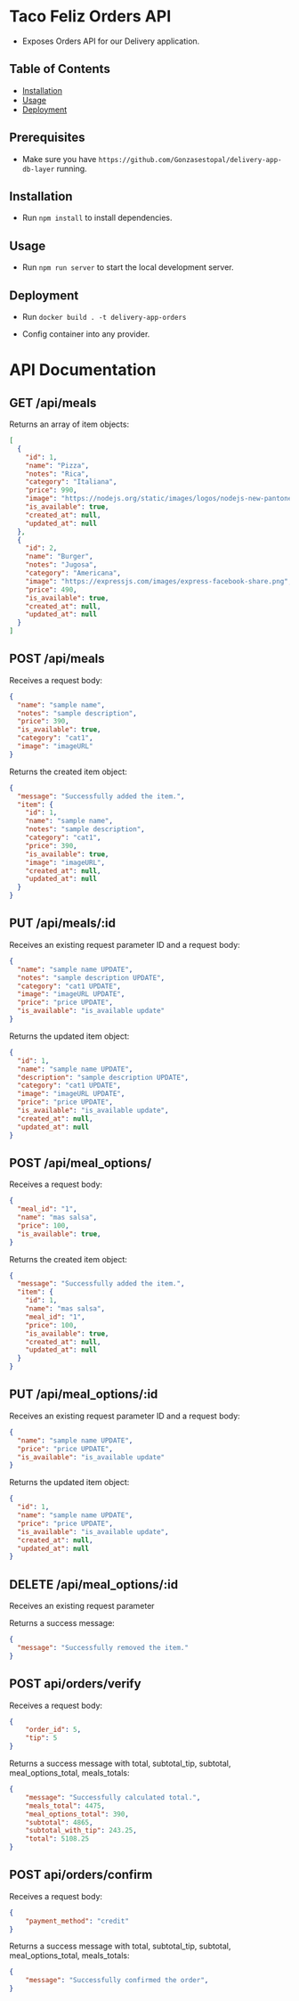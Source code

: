 # Taco Feliz Orders API

- Exposes Orders API for our Delivery application.

## Table of Contents

- [Installation](#installation)
- [Usage](#usage)
- [Deployment](#deployment)

## Prerequisites

  - Make sure you have `https://github.com/Gonzasestopal/delivery-app-db-layer` running.

## Installation

- Run `npm install` to install dependencies.

## Usage

- Run `npm run server` to start the local development server.

## Deployment

- Run `docker build . -t delivery-app-orders`

- Config container into any provider.

# API Documentation

## GET  /api/meals

Returns an array of item objects:
```json
[
  {
    "id": 1,
    "name": "Pizza",
    "notes": "Rica",
    "category": "Italiana",
    "price": 990,
    "image": "https://nodejs.org/static/images/logos/nodejs-new-pantone-black.png",
    "is_available": true,
    "created_at": null,
    "updated_at": null
  },
  {
    "id": 2,
    "name": "Burger",
    "notes": "Jugosa",
    "category": "Americana",
    "image": "https://expressjs.com/images/express-facebook-share.png",
    "price": 490,
    "is_available": true,
    "created_at": null,
    "updated_at": null
  }
]
```

## POST  /api/meals

Receives a request body:
```json
{
  "name": "sample name",
  "notes": "sample description",
  "price": 390,
  "is_available": true,
  "category": "cat1",
  "image": "imageURL"
}
```

Returns the created item object:
```json
{
  "message": "Successfully added the item.",
  "item": {
    "id": 1,
    "name": "sample name",
    "notes": "sample description",
    "category": "cat1",
    "price": 390,
    "is_available": true,
    "image": "imageURL",
    "created_at": null,
    "updated_at": null
  }
}
```

## PUT  /api/meals/:id

Receives an existing request parameter ID and a request body:
```json
{
  "name": "sample name UPDATE",
  "notes": "sample description UPDATE",
  "category": "cat1 UPDATE",
  "image": "imageURL UPDATE",
  "price": "price UPDATE",
  "is_available": "is_available update"
}
```

Returns the updated item object:
```json
{
  "id": 1,
  "name": "sample name UPDATE",
  "description": "sample description UPDATE",
  "category": "cat1 UPDATE",
  "image": "imageURL UPDATE",
  "price": "price UPDATE",
  "is_available": "is_available update",
  "created_at": null,
  "updated_at": null
}
```

## POST  /api/meal_options/

Receives a request body:
```json
{
  "meal_id": "1",
  "name": "mas salsa",
  "price": 100,
  "is_available": true,
}
```

Returns the created item object:
```json
{
  "message": "Successfully added the item.",
  "item": {
    "id": 1,
    "name": "mas salsa",
    "meal_id": "1",
    "price": 100,
    "is_available": true,
    "created_at": null,
    "updated_at": null
  }
}
```

## PUT  /api/meal_options/:id

Receives an existing request parameter ID and a request body:
```json
{
  "name": "sample name UPDATE",
  "price": "price UPDATE",
  "is_available": "is_available update"
}
```

Returns the updated item object:
```json
{
  "id": 1,
  "name": "sample name UPDATE",
  "price": "price UPDATE",
  "is_available": "is_available update",
  "created_at": null,
  "updated_at": null
}
```

## DELETE  /api/meal_options/:id

Receives an existing request parameter

Returns a success message:
```json
{
  "message": "Successfully removed the item."
}
```


## POST api/orders/verify

Receives a request body:
```json
{
    "order_id": 5,
    "tip": 5
}
```

Returns a success message with total, subtotal_tip, subtotal, meal_options_total, meals_totals:
```json
{
    "message": "Successfully calculated total.",
    "meals_total": 4475,
    "meal_options_total": 390,
    "subtotal": 4865,
    "subtotal_with_tip": 243.25,
    "total": 5108.25
}
```

## POST api/orders/confirm

Receives a request body:
```json
{
    "payment_method": "credit"
}
```

Returns a success message with total, subtotal_tip, subtotal, meal_options_total, meals_totals:
```json
{
    "message": "Successfully confirmed the order",
}
```
